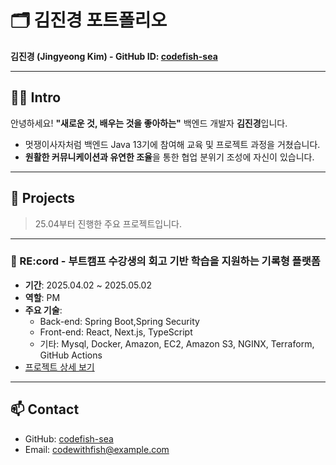 # 🗂️ 김진경 포트폴리오  
**김진경 (Jingyeong Kim) - GitHub ID: [codefish-sea](https://github.com/codefish-sea)**

---

## 🙋‍♂️ Intro

안녕하세요! **"새로운 것, 배우는 것을 좋아하는"** 백엔드 개발자 **김진경**입니다.

- 멋쟁이사자처럼 백엔드 Java 13기에 참여해 교육 및 프로젝트 과정을 거쳤습니다.
- **원활한 커뮤니케이션과 유연한 조율**을 통한 협업 분위기 조성에 자신이 있습니다. 

---

## 💼 Projects

> 25.04부터 진행한 주요 프로젝트입니다.  

---
 
### 🔹 RE:cord - **부트캠프 수강생의 회고 기반 학습을 지원하는 기록형 플랫폼**
- **기간**: 2025.04.02 ~ 2025.05.02  
- **역할**: PM  
- **주요 기술**:  
  - Back-end: Spring Boot,Spring Security
  - Front-end: React, Next.js, TypeScript
  - 기타: Mysql, Docker, Amazon, EC2, Amazon S3, NGINX, Terraform, GitHub Actions
- [프로젝트 상세 보기](https://github.com/Re-cord-project/re-cord)

---

## 📫 Contact

- GitHub: [codefish-sea](https://github.com/codefish-sea)  
- Email: codewithfish@example.com
